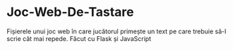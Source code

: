 # Joc-Web-De-Tastare
Fișierele unui joc web în care jucătorul primește un text pe care trebuie să-l scrie cât mai repede.
Făcut cu Flask și JavaScript
